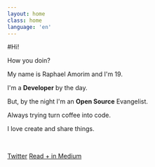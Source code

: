 ```yaml
---
layout: home
class: home
language: 'en'
---
```


#Hi!

How you doin?

My name is Raphael Amorim and I'm 19.

I'm a **Developer** by the day.

But, by the night I'm an **Open Source** Evangelist.

Always trying turn coffee into code.

I love create and share things.

<br>

<a href="http://twitter.com/raphamundi" class="btn blue">Twitter</a>
<a href="http://medium.com/@raphamorim" class="btn red">Read + in Medium</a>
